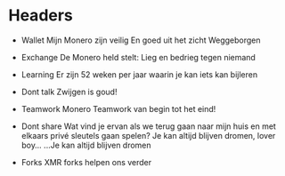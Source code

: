 ﻿# Headers

- Wallet
   Mijn Monero zijn veilig 
   En goed uit het zicht
   Weggeborgen

- Exchange
   De Monero held stelt:
   Lieg en bedrieg tegen niemand


- Learning
   Er zijn 52 weken per jaar waarin je kan iets kan bijleren


- Dont talk
   Zwijgen is goud!


- Teamwork
   Monero Teamwork
   van begin tot het eind!


- Dont share
   Wat vind je ervan als we terug gaan naar mijn huis en met elkaars privé sleutels gaan spelen?
   Je kan altijd blijven dromen, lover boy…
   ...Je kan altijd blijven dromen

- Forks
   XMR forks helpen ons verder
